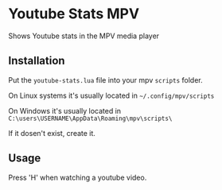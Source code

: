 # Youtube Stats MPV
Shows Youtube stats in the MPV media player

## Installation
Put the `youtube-stats.lua` file into your mpv `scripts` folder.

On Linux systems it's usually located in `~/.config/mpv/scripts` 

On Windows it's usually located in `C:\users\USERNAME\AppData\Roaming\mpv\scripts\`

If it dosen't exist, create it.



## Usage

Press 'H' when watching a youtube video.

